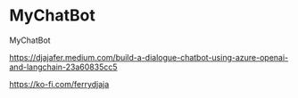 # MyChatBot
MyChatBot

https://djajafer.medium.com/build-a-dialogue-chatbot-using-azure-openai-and-langchain-23a60835cc5

https://ko-fi.com/ferrydjaja
